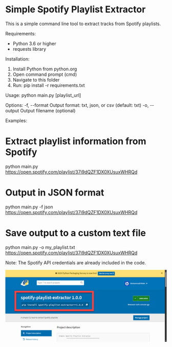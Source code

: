 Simple Spotify Playlist Extractor
==================================

This is a simple command line tool to extract tracks from Spotify playlists.

Requirements:
- Python 3.6 or higher
- requests library

Installation:
1. Install Python from python.org
2. Open command prompt (cmd)
3. Navigate to this folder
4. Run: pip install -r requirements.txt

Usage:
python main.py [playlist_url]

Options:
-f, --format    Output format: txt, json, or csv (default: txt)
-o, --output    Output filename (optional)

Examples:

# Extract playlist information from Spotify
python main.py https://open.spotify.com/playlist/37i9dQZF1DX0XUsuxWHRQd

# Output in JSON format
python main.py -f json https://open.spotify.com/playlist/37i9dQZF1DX0XUsuxWHRQd

# Save output to a custom text file
python main.py -o my_playlist.txt https://open.spotify.com/playlist/37i9dQZF1DX0XUsuxWHRQd



Note: The Spotify API credentials are already included in the code.






<p align="center">
  <img src="https://github.com/MohammadHNdev/Spotify-Playlist-Extractor/blob/main/screen.jpg" width="600">
</p>

